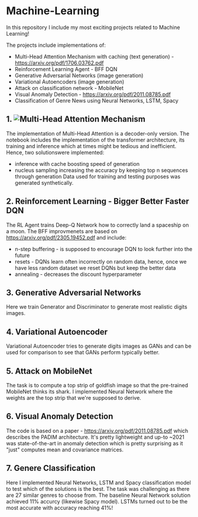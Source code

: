 # Machine-Learning

In this repository I include my most exciting projects related to Machine Learning!

The projects include implementations of:
- Multi-Head Attention Mechanism with caching (text generation) - https://arxiv.org/pdf/1706.03762.pdf
- Reinforcement Learning Agent - BFF DQN
- Generative Adversarial Networks (image generation)
- Variational Autoencoders (image generation)
- Attack on classification network - MobileNet
- Visual Anomaly Detection - https://arxiv.org/pdf/2011.08785.pdf
- Classification of Genre News using Neural Networks, LSTM, Spacy

## 1. ![Multi-Head Attention Mechanism](https://github.com/pnarkiewicz/Machine-Learning/blob/main/Deep%20Neural%20Networks%20-%20Notebooks/Transformer-Attention.ipynb)

The implementation of Multi-Head Attention is a decoder-only version. The notebook includes the implementation of the transformer architecture, its training and inference which at times might be tedious and inefficient. Hence, two solutionswere implemented:
- inference with cache boosting speed of generation
- nucleus sampling increasing the accuracy by keeping top n sequences through generation
Data used for training and testing purposes was generated synthetically.

## 2. Reinforcement Learning - Bigger Better Faster DQN

The RL Agent trains Deep-Q Network how to correctly land a spaceship on a moon. The BFF improvmenets are based on https://arxiv.org/pdf/2305.19452.pdf and include:
- n-step buffering - is supposed to encourage DQN to look further into the future
- resets - DQNs learn often incorrectly on random data, hence, once we have less random dataset we reset DQNs but keep the better data
- annealing - decreases the discount hyperparameter

## 3. Generative Adversarial Networks

Here we train Generator and Discriminator to generate most realistic digits images.

## 4. Variational Autoencoder

Variational Autoencoder tries to generate digits images as GANs and can be used for comparison to see that GANs perform typically better.

## 5. Attack on MobileNet

The task is to compute a top strip of goldfish image so that the pre-trained MobileNet thinks its shark. I implemented Neural Network where the weights are the top strip that we're supposed to derive.

## 6. Visual Anomaly Detection

The code is based on a paper - https://arxiv.org/pdf/2011.08785.pdf which describes the PADIM architecture. It's pretty lightweight and up-to ~2021 was state-of-the-art in anomaly detection which is pretty surprising as it "just" computes mean and covariance matrices.

## 7. Genere Classification 

Here I implemented Neural Networks, LSTM and Spacy classification model to test which of the solutions is the best. The task was challenging as there are 27 similar genres to choose from. The baseline Neural Network solution achieved 11% accurcy (likewise Spacy model). LSTMs turned out to be the most accurate with accuracy reaching 41%!



